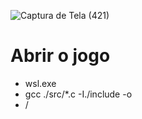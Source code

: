 ![Captura de Tela (421)](https://github.com/user-attachments/assets/c1d1d01c-06ab-4ff3-82ee-f9ed57857a8f)

# Abrir o jogo
- wsl.exe
- gcc ./src/*.c -I./include -o <nome>
- /<nome>
